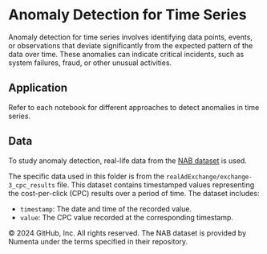# Anomaly Detection for Time Series

Anomaly detection for time series involves identifying data points, events, or observations that deviate significantly from the expected pattern of the data over time. These anomalies can indicate critical incidents, such as system failures, fraud, or other unusual activities.

## Application

Refer to each notebook for different approaches to detect anomalies in time series.


## Data

To study anomaly detection, real-life data from the [NAB dataset][nab] is used.

[nab]:(https://github.com/numenta/NAB).

The specific data used in this folder is from the `realAdExchange/exchange-3_cpc_results` file. This dataset contains timestamped values representing the cost-per-click (CPC) results over a period of time. The dataset includes:

- `timestamp`: The date and time of the recorded value.
- `value`: The CPC value recorded at the corresponding timestamp.

© 2024 GitHub, Inc. All rights reserved. The NAB dataset is provided by Numenta under the terms specified in their repository.


